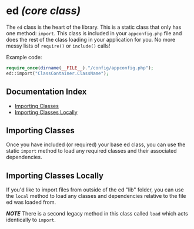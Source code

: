# ed *(core class)*

The `ed` class is the heart of the library.  This is a static class that only has one method: `import`.  This class is included in your `appconfig.php` file and does the rest of the class loading in your application for you.  No more messy lists of `require()` or `include()` calls!

Example code:
```php
require_once(dirname(__FILE__)."/config/appconfig.php");
ed::import("ClassContainer.ClassName");
```

## Documentation Index

* [Importing Classes](#importing-classes)
* [Importing Classes Locally](#importing-classes-locally)

## Importing Classes

Once you have included (or required) your base ed class, you can use the static `import` method to load any required classes and their associated dependencies.

## Importing Classes Locally

If you'd like to import files from outside of the ed "lib" folder, you can use the `local` method to load any classes and dependencies relative to the file ed was loaded from.

*__NOTE__*
There is a second legacy method in this class called `load` which acts identically to `import`.